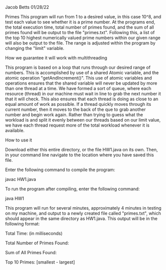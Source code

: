 Jacob Betts
01/28/22

Primes
This program will run from 1 to a desired value, in this case 10^8, and test each value to see whether it 
is a prime number. At the programs end, the total execution time, total number of primes found, and 
the sum of all primes found will be output to the file "primes.txt". Following this, a list of the top 10 
highest numerically valued prime numbers within our given range will also be output to the file. The range is adjusted within the 
program by changing the "limit" variable.  

How we guarantee it will work with multithreading

This program is based on a loop that runs through our desired range of numbers. This is accomplished 
by use of a shared Atomic variable, and the atomic operation "getAndIncrement()". This use of atomic 
variables and operations ensures that the shared variable will never be updated by more than one 
thread at a time. We have formed a sort of queue, where each resource (thread) in our machine must 
wait in line to grab the next number it that it will check. This also ensures that each thread is doing as 
close to an equal amount of work as possible. If a thread quickly moves through its current number, 
then it moves to the back of the que to grab another number and begin work again. Rather than trying 
to guess what the workload is and split it evenly between our threads based on our limit value, we have 
each thread request more of the total workload whenever it is available. 

How to use it

Download either this entire directory, or the file HW1.java on its own. Then, in your command line 
navigate to the location where you have saved this file. 

Enter the following command to compile the program:

javac HW1.java


To run the program after compiling, enter the following command:

java HW1

This program will run for several minutes, approximately 4 minutes in testing on my machine, and 
output to a newly created file called "primes.txt", which should appear in the same directory as 
HW1.java. This output will be in the following format:

Total Time: (in milliseconds)

Total Number of Primes Found: 

Sum of All Primes Found:

Top 10 Primes: [smallest - largest]
